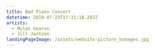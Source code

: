 ```yaml
---
title: Bad Piano Concert
datetime: 2019-07-23T17:31:18.282Z
artists:
  - Myles Gearon
  - Jill Jantzen
landingPageImage: /assets/website-picture_homages.jpg
---
```


